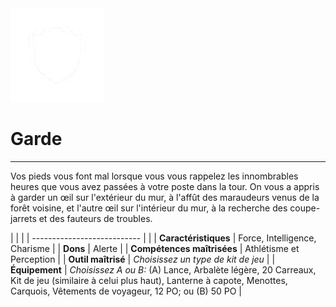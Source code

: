 <div class="icon-container">
  <img src="_media/historiques/garde.png" alt="Garde" class="icon-title" data-no-zoom />

# Garde <!-- {docsify-ignore} -->

</div>

---

<div class="texte-intro">
  <p>Vos pieds vous font mal lorsque vous vous rappelez les innombrables heures que vous avez passées à votre poste dans la tour. On vous a appris à garder un œil sur l'extérieur du mur, à l'affût des maraudeurs venus de la forêt voisine, et l'autre œil sur l'intérieur du mur, à la recherche des coupe-jarrets et des fauteurs de troubles.</p>
</div>

| | |
| --------------------------- | |
| **Caractéristiques** | Force, Intelligence, Charisme |
| **Dons** | Alerte |
| **Compétences maîtrisées** | Athlétisme et Perception |
| **Outil maîtrisé** | *Choisissez un type de kit de jeu* |
| **Équipement** | *Choisissez A ou B:* (A) Lance, Arbalète légère, 20 Carreaux, Kit de jeu (similaire à celui plus haut), Lanterne à capote, Menottes, Carquois, Vêtements de voyageur, 12 PO; ou (B) 50 PO |